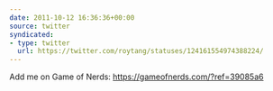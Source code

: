 ```yaml
---
date: 2011-10-12 16:36:36+00:00
source: twitter
syndicated:
- type: twitter
  url: https://twitter.com/roytang/statuses/124161554974388224/
---
```


Add me on Game of Nerds: https://gameofnerds.com/?ref=39085a6